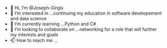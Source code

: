 - 👋 Hi, I’m @Joseph-Girgis
- 👀 I’m interested in ...continuing my education in software developement and data science
- 🌱 I’m currently learning ...Python and C#
- 💞️ I’m looking to collaborate on ...networking for a role that will further my interests and goals
- 📫 How to reach me ...

<!---
Joseph-Girgis/Joseph-Girgis is a ✨ special ✨ repository because its `README.md` (this file) appears on your GitHub profile.
You can click the Preview link to take a look at your changes.
--->
